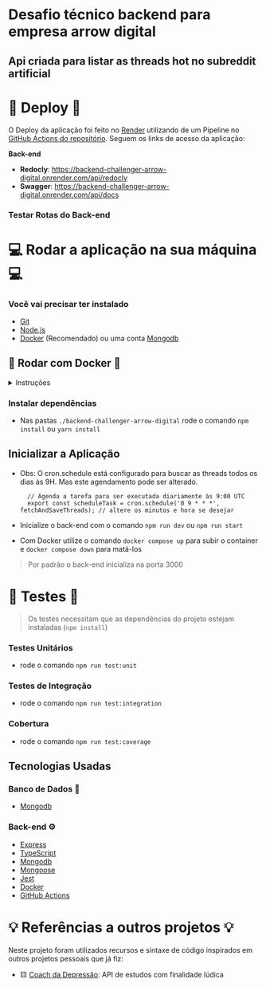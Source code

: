 # Desafio técnico backend para empresa arrow digital

## Api criada para listar as threads hot no subreddit artificial

# 🚀 Deploy 🚀

O Deploy da aplicação foi feito no [Render](https://render.com/) utilizando de um Pipeline no [GitHub Actions do repositório](https://github.com/fernandosenacruz/backend-challenger-arrow-digital). Seguem os links de acesso da aplicação:

**Back-end**

- **Redocly**: https://backend-challenger-arrow-digital.onrender.com/api/redocly
- **Swagger**: https://backend-challenger-arrow-digital.onrender.com/api/docs

### Testar Rotas do Back-end

# 💻 Rodar a aplicação na sua máquina 💻

### Você vai precisar ter instalado

- [Git](https://git-scm.com/downloads)
- [Node.js](https://nodejs.org/en/download/)
- [Docker](https://www.docker.com/get-started/) (Recomendado) ou uma conta [Mongodb](https://www.mongodb.com/pt-br/atlas)

## 🐋 Rodar com Docker 🐋

<details>
<summary>Instruções</summary>

## Clonar o repositório

Primeiramente você vai precisar clonar este repositório para qualquer diretório em sua máquina local.

Para isso você vai executar o seguinte comando no seu terminal:

```console
git clone https://github.com/fernandosenacruz/backend-challenger-arrow-digital.git
```

## Setup

Antes de inicializar o projeto, é importante configurar algumas variáveis de ambiente (.env.example) e instalar as dependências do projeto.

### Configurar o ambiente (.env)

- **Back-end**
  - Acesse o diretório `./backend-challenger-arrow-digital`
  - Crie o arquivo `.env` com as variáveis de ambiente indicadas:
  ```
  DB_USERNAME="" // host
  DB_PASSWORD="" // password
  MONGO_URL=mongodb+srv://<user>:<db_password>@<cluster>.mongodb.net/ para coneção com atlas
  BASE_URL="http://localhost:3000" // URL db mongo localmente está rodando (Docker)
  ```
  > Apague os comentários indicados `// ...` ao lado do valor da variável

## Acessar a Aplicação

- Back-end:
  - Você pode testar a aplicação via Postman ou Insomnia - URL: `http://localhost:3000/api/threads?initialDate=2024-10-27T15:24:03&finalDate=2024-10-28T00:00:00.000Z` ou via Swagger - URL `http://localhost:3000/api/docs`

</details>

### Instalar dependências

- Nas pastas `./backend-challenger-arrow-digital` rode o comando `npm install` ou `yarn install`

## Inicializar a Aplicação

- Obs: O cron.schedule está configurado para buscar as threads todos os dias às 9H. Mas este agendamento pode ser alterado.

  ```
    // Agenda a tarefa para ser executada diariamente às 9:00 UTC
    export const scheduleTask = cron.schedule('0 9 * * *', fetchAndSaveThreads); // altere os minutos e hora se desejar
  ```

- Inicialize o back-end com o comando `npm run dev` ou `npm run start`
- Com Docker utilize o comando `docker compose up` para subir o container e `docker compose down` para matá-los

> Por padrão o back-end inicializa na porta 3000

</details>

# 🚧 Testes 🚧

> Os testes necessitam que as dependências do projeto estejam instaladas (`npm install`)

### Testes Unitários

- rode o comando `npm run test:unit`

### Testes de Integração

- rode o comando `npm run test:integration`

### Cobertura

- rode o comando `npm run test:coverage`

## Tecnologias Usadas

### Banco de Dados 💾

- [Mongodb](https://www.mongodb.com/pt-br/atlas)

### Back-end ⚙️

- [Express](https://expressjs.com/pt-br/)
- [TypeScript](https://www.typescriptlang.org/)
- [Mongodb](https://www.mongodb.com/pt-br/docs/atlas/)
- [Mongoose](https://mongoosejs.com/docs/guide.html)
- [Jest](https://jestjs.io/pt-BR/)
- [Docker](https://www.docker.com/)
- [GitHub Actions](https://github.com/features/actions)
</details>

# 💡 Referências a outros projetos 💡

Neste projeto foram utilizados recursos e sintaxe de código inspirados em outros projetos pessoais que já fiz:

- 🟨 [Coach da Depressão](https://github.com/fernandosenacruz/CDD_back-end): API de estudos com finalidade lúdica
